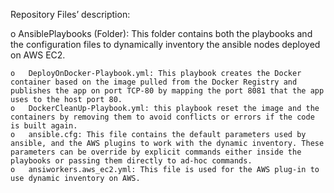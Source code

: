  Repository Files’ description:

o	AnsiblePlaybooks (Folder): This folder contains both the playbooks and the  configuration files to dynamically inventory the ansible nodes deployed on AWS EC2.

    o	DeployOnDocker-Playbook.yml: This playbook creates the Docker container based on the image pulled from the Docker Registry and publishes the app on port TCP-80 by mapping the port 8081 that the app uses to the host port 80.
    o	DockerCleanUp-Playbook.yml: this playbook reset the image and the containers by removing them to avoid conflicts or errors if the code is built again.
    o	ansible.cfg: This file contains the default parameters used by ansible, and the AWS plugins to work with the dynamic inventory. These parameters can be override by explicit commands either inside the playbooks or passing them directly to ad-hoc commands.
    o	ansiworkers.aws_ec2.yml: This file is used for the AWS plug-in to use dynamic inventory on AWS.
